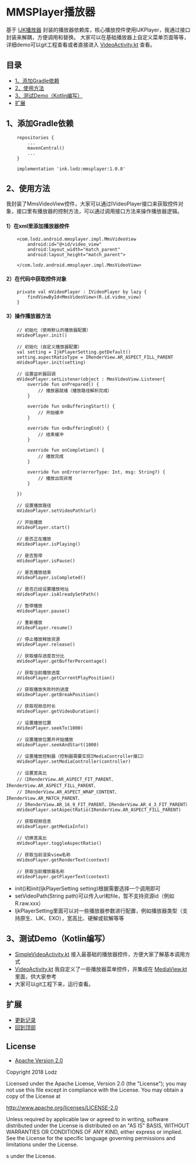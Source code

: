 # MMSPlayer播放器
基于 [IJK播放器](https://github.com/Bilibili/ijkplayer) 封装的播放器依赖库，核心播放控件使用IJKPlayer，我通过接口封装来解耦，方便调用和替换。
大家可以在基础播放器上自定义菜单页面等等，详细demo可以git工程查看或者直接进入 [VideoActivity.kt](https://github.com/LZ9/MMSPlayer/blob/master/app/src/main/java/com/lodz/android/mmsplayerdemo/widget/VideoActivity.kt) 查看。

## 目录
- [1、添加Gradle依赖](https://github.com/LZ9/MMSPlayer#1添加gradle依赖)
- [2、使用方法](https://github.com/LZ9/MMSPlayer#2使用方法)
- [3、测试Demo（Kotlin编写）](https://github.com/LZ9/MMSPlayer#3测试demokotlin编写)
- [扩展](https://github.com/LZ9/MMSPlayer#扩展)

## 1、添加Gradle依赖
```
    repositories {
        ...
        mavenCentral()
        ...
    }
```
```
    implementation 'ink.lodz:mmsplayer:1.0.8'
```

## 2、使用方法
我封装了MmsVideoView控件，大家可以通过IVideoPlayer接口来获取控件对象，接口里有播放器的控制方法，可以通过调用接口方法来操作播放器逻辑。

#### 1）在xml里添加播放器控件
```
    <com.lodz.android.mmsplayer.impl.MmsVideoView
        android:id="@+id/video_view"
        android:layout_width="match_parent"
        android:layout_height="match_parent">

    </com.lodz.android.mmsplayer.impl.MmsVideoView>
```

#### 2）在代码中获取控件对象
```
    private val mVideoPlayer : IVideoPlayer by lazy {
        findViewById<MmsVideoView>(R.id.video_view)
    }
```

#### 3）操作播放器方法
```
    // 初始化（使用默认的播放器配置）
    mVideoPlayer.init()

    // 初始化（自定义播放器配置）
    val setting = IjkPlayerSetting.getDefault()
    setting.aspectRatioType = IRenderView.AR_ASPECT_FILL_PARENT
    mVideoPlayer.init(setting)

    // 设置监听器回调
    mVideoPlayer.setListener(object : MmsVideoView.Listener{
        override fun onPrepared() {
            // 播放器就绪（播放路径解析完成）
        }

        override fun onBufferingStart() {
            // 开始缓冲
        }

        override fun onBufferingEnd() {
            // 结束缓冲
        }

        override fun onCompletion() {
            // 播放完成
        }

        override fun onError(errorType: Int, msg: String?) {
            // 播放出现异常
        }

    })

    // 设置播放路径
    mVideoPlayer.setVideoPath(url)

    // 开始播放
    mVideoPlayer.start()

    // 是否正在播放
    mVideoPlayer.isPlaying()

    // 是否暂停
    mVideoPlayer.isPause()

    // 是否播放结束
    mVideoPlayer.isCompleted()

    // 是否已经设置播放地址
    mVideoPlayer.isAlreadySetPath()

    // 暂停播放
    mVideoPlayer.pause()

    // 重新播放
    mVideoPlayer.resume()

    // 停止播放释放资源
    mVideoPlayer.release()

    // 获取缓存进度百分比
    mVideoPlayer.getBufferPercentage()

    // 获取当前播放进度
    mVideoPlayer.getCurrentPlayPosition()

    // 获取播放失败时的进度
    mVideoPlayer.getBreakPosition()

    // 获取视频总时长
    mVideoPlayer.getVideoDuration()

    // 设置播放位置
    mVideoPlayer.seekTo(1000)

    // 设置播放位置并开始播放
    mVideoPlayer.seekAndStart(1000)

    // 设置播放控制器（控制器需要实现IMediaController接口）
    mVideoPlayer.setMediaController(controller)

    // 设置宽高比
    //（IRenderView.AR_ASPECT_FIT_PARENT、IRenderView.AR_ASPECT_FILL_PARENT、
    // IRenderView.AR_ASPECT_WRAP_CONTENT、IRenderView.AR_MATCH_PARENT、
    // IRenderView.AR_16_9_FIT_PARENT、IRenderView.AR_4_3_FIT_PARENT）
    mVideoPlayer.setAspectRatio(IRenderView.AR_ASPECT_FILL_PARENT)

    // 获取视频信息
    mVideoPlayer.getMediaInfo()

    // 切换宽高比
    mVideoPlayer.toggleAspectRatio()

    // 获取当前渲染view名称
    mVideoPlayer.getRenderText(context)

    // 获取当前播放器名称
    mVideoPlayer.getPlayerText(context)
```

- init()和init(IjkPlayerSetting setting)根据需要选择一个调用即可
- setVideoPath(String path)可以传入url和file，暂不支持资源id（例如R.raw.xxx）
- IjkPlayerSetting里面可以对一些播放器参数进行配置，例如播放器类型（支持原生、IJK、EXO），宽高比、硬解或软解等等

## 3、测试Demo（Kotlin编写）
- [SimpleVideoActivity.kt](https://github.com/LZ9/MMSPlayer/blob/master/app/src/main/java/com/lodz/android/mmsplayerdemo/simple/SimpleVideoActivity.kt) 接入最基础的播放器控件，方便大家了解基本调用方式
- [VideoActivity.kt](https://github.com/LZ9/MMSPlayer/blob/master/app/src/main/java/com/lodz/android/mmsplayerdemo/widget/VideoActivity.kt) 我自定义了一些播放器菜单控件，并集成在 [MediaView.kt](https://github.com/LZ9/MMSPlayer/blob/master/app/src/main/java/com/lodz/android/mmsplayerdemo/video/view/MediaView.kt) 里面，供大家参考
- 大家可以git工程下来，运行查看。

## 扩展
- [更新记录](https://github.com/LZ9/MMSPlayer/blob/master/mmsplayer/readme_mmsplayer_update.md)
- [回到顶部](https://github.com/LZ9/MMSPlayer#mmsplayer播放器)

## License
- [Apache Version 2.0](http://www.apache.org/licenses/LICENSE-2.0.html)

Copyright 2018 Lodz

Licensed under the Apache License, Version 2.0 (the "License");
you may not use this file except in compliance with the License.
You may obtain a copy of the License at

<http://www.apache.org/licenses/LICENSE-2.0>

Unless required by applicable law or agreed to in writing, software
distributed under the License is distributed on an "AS IS" BASIS,
WITHOUT WARRANTIES OR CONDITIONS OF ANY KIND, either express or implied.
See the License for the specific language governing permissions and
limitations under the License.

s under the License.